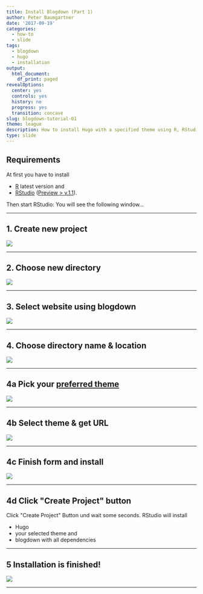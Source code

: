 ```yaml
---
title: Install Blogdown (Part 1)
author: Peter Baumgartner
date: '2017-09-19'
categories:
  - how-to
  - slide
tags:
  - blogdown
  - hugo
  - installation
output:
  html_document:
    df_print: paged
revealOptions:
  center: yes
  controls: yes
  history: no
  progress: yes
  transition: concave
slug: blogdown-tutorial-01
theme: league
description: How to install Hugo with a specified theme using R, RStudio and blogdown
type: slide
---
```





## Requirements

At first you have to install 

- [R](https://cran.r-project.org/) latest version and 
- [RStudio](https://www.rstudio.com/products/RStudio/) ([Preview > v.1.1](https://www.rstudio.com/products/rstudio/download/preview/)). 

Then start RStudio: You will see the following window...

---

## 1. Create new project

<img src="/img/blogdown-tutorial/create-new-project.png">
<!-- .element height="70%" width="70%" -->


---

## 2. Choose new directory

<img src="/img/blogdown-tutorial/create-new-directory.png">
<!-- .element height="70%" width="70%" -->

---

## 3. Select website using blogdown

<img src="/img/blogdown-tutorial/create-website-using-blogdown.png">
<!-- .element height="70%" width="70%" -->

---

## 4. Choose directory name & location

<img src="/img/blogdown-tutorial/create-website-using-hugo-and-blogdown.png">
<!-- .element height="70%" width="70%" -->

___


## 4a Pick your [preferred theme](https://themes.gohugo.io/)

<img src="/img/blogdown-tutorial/hugo-themes.png">
<!-- .element height="70%" width="70%" -->

___

## 4b Select theme & get URL

<img src="/img/blogdown-tutorial/academic-theme.png">
<!-- .element height="70%" width="70%" -->

___

## 4c Finish form and install

<img src="/img/blogdown-tutorial/create-website-using-hugo-and-blogdown.png">
<!-- .element height="70%" width="70%" -->

___

## 4d Click "Create Project" button

Click "Create Project" Button und wait some seconds. RStudio will install

- Hugo
- your selected theme and
- blogdown with all dependencies

---

## 5 Installation is finished!

<img src="/img/blogdown-tutorial/four-pane-view-after-installation.png">
<!-- .element height="70%" width="70%" -->

---
